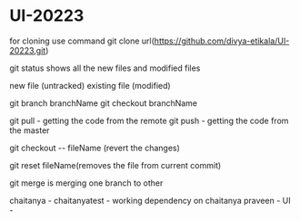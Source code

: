 # UI-20223


for cloning use command git clone url(https://github.com/divya-etikala/UI-20223.git)

git status
shows all the new files and modified files

new file (untracked)
existing file (modified)

git branch branchName
git checkout branchName

git pull - getting the code from the remote
git push - getting the code from the master

git checkout -- fileName (revert the changes)

git reset fileName(removes the file from current commit)

git merge is merging one branch to other


chaitanya - chaitanyatest - working 
dependency on chaitanya 
praveen - UI - 